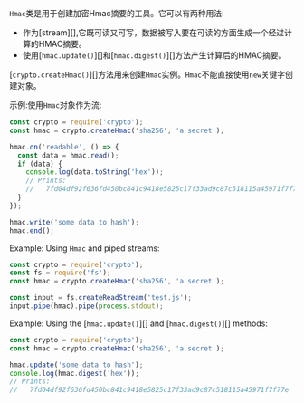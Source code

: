 <!-- YAML
added: v0.1.94
-->
`Hmac`类是用于创建加密Hmac摘要的工具。它可以有两种用法:
- 作为[stream][],它既可读又可写，数据被写入要在可读的方面生成一个经过计算的HMAC摘要。
- 使用[`hmac.update()`][]和[`hmac.digest()`][]方法产生计算后的HMAC摘要。

[`crypto.createHmac()`][]方法用来创建`Hmac`实例。`Hmac`不能直接使用`new`关键字创建对象。

示例:使用`Hmac`对象作为流:

```js
const crypto = require('crypto');
const hmac = crypto.createHmac('sha256', 'a secret');

hmac.on('readable', () => {
  const data = hmac.read();
  if (data) {
    console.log(data.toString('hex'));
    // Prints:
    //   7fd04df92f636fd450bc841c9418e5825c17f33ad9c87c518115a45971f7f77e
  }
});

hmac.write('some data to hash');
hmac.end();
```

Example: Using `Hmac` and piped streams:

```js
const crypto = require('crypto');
const fs = require('fs');
const hmac = crypto.createHmac('sha256', 'a secret');

const input = fs.createReadStream('test.js');
input.pipe(hmac).pipe(process.stdout);
```

Example: Using the [`hmac.update()`][] and [`hmac.digest()`][] methods:

```js
const crypto = require('crypto');
const hmac = crypto.createHmac('sha256', 'a secret');

hmac.update('some data to hash');
console.log(hmac.digest('hex'));
// Prints:
//   7fd04df92f636fd450bc841c9418e5825c17f33ad9c87c518115a45971f7f77e
```

